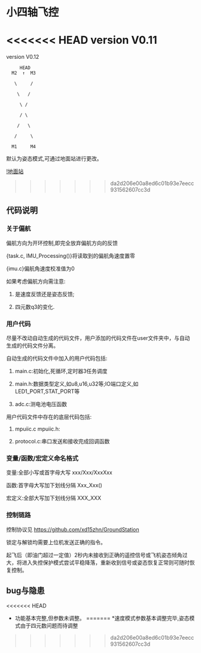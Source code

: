 # 小四轴飞控
<<<<<<< HEAD
version V0.11
=======
version V0.12

         HEAD
	  M2  ↑  M3

	   \     /

	    \   /

	     \ /

	     / \

	    /   \

	   /     \

	  M1     M4
	
默认为姿态模式,可通过地面站进行更改。

[!地面站](https://github.com/xd15zhn/GroundStation/blob/master/GroundStation/bin/Release/GroundStation.exe)
>>>>>>> da2d206e00a8ed6c01b93e7eecc931562607cc3d

## 代码说明

### 关于偏航
偏航方向为开环控制,即完全放弃偏航方向的反馈

{task.c, IMU_Processing()}将读取到的偏航角速度置零

{imu.c}偏航角速度校准值为0

如果考虑偏航方向需注意:

1. 是速度反馈还是姿态反馈;

2. 四元数q3的变化.

### 用户代码
尽量不改动自动生成的代码文件，用户添加的代码文件在user文件夹中，与自动生成的代码文件分离。

自动生成的代码文件中加入的用户代码包括:

1. main.c:初始化,死循环,定时器3任务调度

2. main.h:数据类型定义,如u8,u16,u32等;IO端口定义,如LED1_PORT,STAT_PORT等

3. adc.c:测电池电压函数

用户代码文件中存在的底层代码包括:

1. mpuiic.c mpuiic.h:

2. protocol.c:串口发送和接收完成回调函数

### 变量/函数/宏定义命名格式
变量:全部小写或首字母大写 xxx/Xxx/XxxXxx

函数:首字母大写加下划线分隔 Xxx_Xxx()

宏定义:全部大写加下划线分隔 XXX_XXX

### 控制链路
控制协议见 https://github.com/xd15zhn/GroundStation

锁定与解锁均需要上位机发送正确的指令。

起飞后（即油门超过一定值）2秒内未接收到正确的遥控信号或飞机姿态倾角过大，将进入失控保护模式尝试平稳降落，重新收到信号或姿态恢复正常则可随时恢复控制。

## bug与隐患
<<<<<<< HEAD
* 功能基本完整,但参数未调整。
=======
*速度模式参数基本调整完毕,姿态模式由于四元数问题而待调整
>>>>>>> da2d206e00a8ed6c01b93e7eecc931562607cc3d
